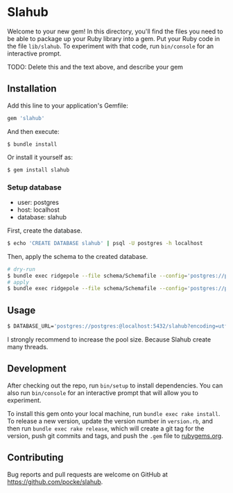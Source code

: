 # Slahub

Welcome to your new gem! In this directory, you'll find the files you need to be able to package up your Ruby library into a gem. Put your Ruby code in the file `lib/slahub`. To experiment with that code, run `bin/console` for an interactive prompt.

TODO: Delete this and the text above, and describe your gem

## Installation

Add this line to your application's Gemfile:

```ruby
gem 'slahub'
```

And then execute:

    $ bundle install

Or install it yourself as:

    $ gem install slahub

### Setup database

* user: postgres
* host: localhost
* database: slahub

First, create the database.

```bash
$ echo 'CREATE DATABASE slahub' | psql -U postgres -h localhost
```

Then, apply the schema to the created database.

```bash
# dry-run
$ bundle exec ridgepole --file schema/Schemafile --config='postgres://postgres:@localhost:5432/slahub?encoding=utf8' --apply --dry-run
# apply
$ bundle exec ridgepole --file schema/Schemafile --config='postgres://postgres:@localhost:5432/slahub?encoding=utf8' --apply
```

## Usage


```bash
$ DATABASE_URL='postgres://postgres:@localhost:5432/slahub?encoding=utf8&pool=1000' slahub
```

I strongly recommend to increase the pool size. Because Slahub create many threads.

## Development

After checking out the repo, run `bin/setup` to install dependencies. You can also run `bin/console` for an interactive prompt that will allow you to experiment.

To install this gem onto your local machine, run `bundle exec rake install`. To release a new version, update the version number in `version.rb`, and then run `bundle exec rake release`, which will create a git tag for the version, push git commits and tags, and push the `.gem` file to [rubygems.org](https://rubygems.org).

## Contributing

Bug reports and pull requests are welcome on GitHub at https://github.com/pocke/slahub.

